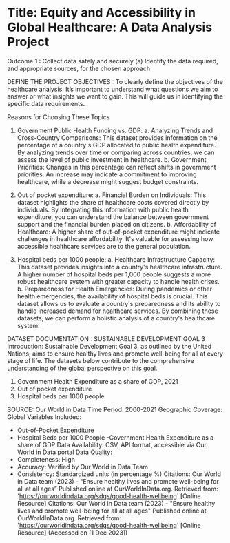 # Title: Equity and Accessibility in Global Healthcare: A Data Analysis Project

Outcome 1 : Collect data safely and securely
(a) Identify the data required, and appropriate sources, for the chosen approach

DEFINE THE PROJECT OBJECTIVES :
To clearly define the objectives of the healthcare analysis. It’s important to understand what questions we aim to answer or what insights we want to gain. This will guide us in identifying the specific data requirements.

Reasons for Choosing These Topics
1.	Government Public Health Funding vs. GDP:
a.	Analyzing Trends and Cross-Country Comparisons: This dataset provides information on the percentage of a country's GDP allocated to public health expenditure. By analyzing trends over time or comparing across countries, we can assess the level of public investment in healthcare.
b.	Government Priorities: Changes in this percentage can reflect shifts in government priorities. An increase may indicate a commitment to improving healthcare, while a decrease might suggest budget constraints.

2.	Out of pocket expenditure:
a.	Financial Burden on Individuals:  This dataset highlights the share of healthcare costs covered directly by individuals. By integrating this information with public health expenditure, you can understand the balance between government support and the financial burden placed on citizens.
b.	Affordability of Healthcare: A higher share of out-of-pocket expenditure might indicate challenges in healthcare affordability. It's valuable for assessing how accessible healthcare services are to the general population.

3.	 Hospital beds per 1000 people:
a.	Healthcare Infrastructure Capacity: This dataset provides insights into a country's healthcare infrastructure. A higher number of hospital beds per 1,000 people suggests a more robust healthcare system with greater capacity to handle health crises.
b.	Preparedness for Health Emergencies: During pandemics or other health emergencies, the availability of hospital beds is crucial. This dataset allows us to evaluate a country's preparedness and its ability to handle increased demand for healthcare services.
By combining these datasets, we can perform a holistic analysis of a country's healthcare system. 

DATASET DOCUMENTATION : SUSTAINABLE DEVELOPMENT GOAL 3
Introduction: Sustainable Development Goal 3, as outlined by the United Nations, aims to ensure healthy lives and promote well-being for all at every stage of life. The datasets below contribute to the comprehensive understanding of the global perspective on this goal.
1.	Government Health Expenditure as a share of GDP, 2021
2.	Out of pocket expenditure
3.	Hospital beds per 1000 people

SOURCE: Our World in Data
Time Period: 2000-2021
Geographic Coverage: Global
Variables Included:
  - Out-of-Pocket Expenditure
  - Hospital Beds per 1000 People
  -Government Health Expenditure as a share of GDP
Data Availability: CSV, API format, accessible via Our World in Data portal
Data Quality:
  - Completeness: High
  - Accuracy: Verified by Our World in Data Team
  - Consistency: Standardized units (in percentage %)
Citations:
Our World in Data team (2023) - “Ensure healthy lives and promote well-being for all at all ages” Published online at OurWorldInData.org. Retrieved from: 'https://ourworldindata.org/sdgs/good-health-wellbeing' [Online Resource]
Citations: Our World in Data team (2023) - "Ensure healthy lives and promote well-being for all at all ages" Published online at OurWorldInData.org. Retrieved from: 'https://ourworldindata.org/sdgs/good-health-wellbeing' [Online Resource] (Accessed on [1 Dec 2023])

